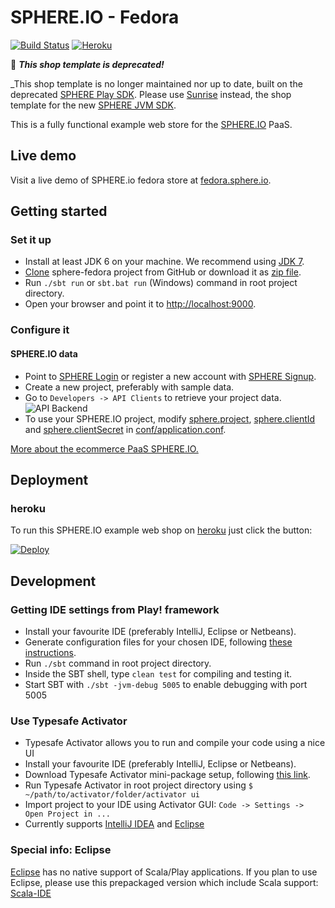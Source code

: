 SPHERE.IO - Fedora
=====================

[![Build Status](https://travis-ci.org/commercetools/sphere-fedora.svg?branch=master)](https://travis-ci.org/commercetools/sphere-fedora)
[![Heroku](http://heroku-badge.herokuapp.com/?style=flat&svg=1)](http://ct-fedora-prod.herokuapp.com/)

:no_entry_sign: _**This shop template is deprecated!**_

_This shop template is no longer maintained nor up to date, built on the deprecated  [SPHERE Play SDK](https://github.com/commercetools/sphere-play-sdk). Please use [Sunrise](https://github.com/sphereio/sphere-sunrise) instead, the shop template for the new [SPHERE JVM SDK](https://github.com/sphereio/sphere-jvm-sdk).

This is a fully functional example web store for the [SPHERE.IO](http://sphere.io) PaaS.

## Live demo
Visit a live demo of SPHERE.io fedora store at [fedora.sphere.io](http://fedora.sphere.io/).

## Getting started

### Set it up
- Install at least JDK 6 on your machine. We recommend using [JDK 7](http://www.oracle.com/technetwork/java/javase/downloads/jdk7-downloads-1880260.html).
- [Clone](http://git-scm.com/book/en/Git-Basics-Getting-a-Git-Repository#Cloning-an-Existing-Repository) sphere-fedora project from GitHub or download it as [zip file](https://github.com/commercetools/sphere-fedora/archive/master.zip).
- Run `./sbt run` or `sbt.bat run` (Windows) command in root project directory.
- Open your browser and point it to [http://localhost:9000](http://localhost:9000).

### Configure it

#### SPHERE.IO data
- Point to [SPHERE Login](https://admin.sphere.io/login) or register a new account with [SPHERE Signup](https://admin.sphere.io/signup).
- Create a new project, preferably with sample data.
- Go to `Developers -> API Clients` to retrieve your project data.
![API Backend](https://raw.github.com/commercetools/sphere-fedora/master/public/images/mc_api.png)
- To use your SPHERE.IO project, modify [sphere.project](https://github.com/commercetools/sphere-fedora/blob/master/conf/application.conf#L24), [sphere.clientId](https://github.com/commercetools/sphere-fedora/blob/master/conf/application.conf#L26) and [sphere.clientSecret](https://github.com/commercetools/sphere-fedora/blob/master/conf/application.conf#L28) in [conf/application.conf](https://github.com/commercetools/sphere-fedora/blob/master/conf/application.conf).

[More about the ecommerce PaaS SPHERE.IO.](http://dev.sphere.io)

## Deployment

### heroku

To run this SPHERE.IO example web shop on [heroku](https://www.heroku.com) just click the button:

<a href="https://heroku.com/deploy?template=https://github.com/commercetools/sphere-fedora"><img src="https://www.herokucdn.com/deploy/button.png" alt="Deploy"></a>

## Development

### Getting IDE settings from Play! framework

- Install your favourite IDE (preferably IntelliJ, Eclipse or Netbeans).
- Generate configuration files for your chosen IDE, following [these instructions](http://www.playframework.com/documentation/2.2.x/IDE).
- Run `./sbt` command in root project directory.
- Inside the SBT shell, type `clean test` for compiling and testing it.
- Start SBT with `./sbt -jvm-debug 5005` to enable debugging with port 5005

### Use Typesafe Activator

- Typesafe Activator allows you to run and compile your code using a nice UI
- Install your favourite IDE (preferably IntelliJ, Eclipse or Netbeans).
- Download Typesafe Activator mini-package setup, following [this link](https://typesafe.com/platform/getstarted).
- Run Typesafe Activator in root project directory using `$ ~/path/to/activator/folder/activator ui`
- Import project to your IDE using Activator GUI: `Code -> Settings -> Open Project in ...`
- Currently supports [IntelliJ IDEA](http://www.jetbrains.com/idea/) and [Eclipse](https://www.eclipse.org/)

### Special info: Eclipse

[Eclipse](https://www.eclipse.org/) has no native support of Scala/Play applications. If you plan to use Eclipse, please use this prepackaged version which include Scala support: [Scala-IDE](http://scala-ide.org)

